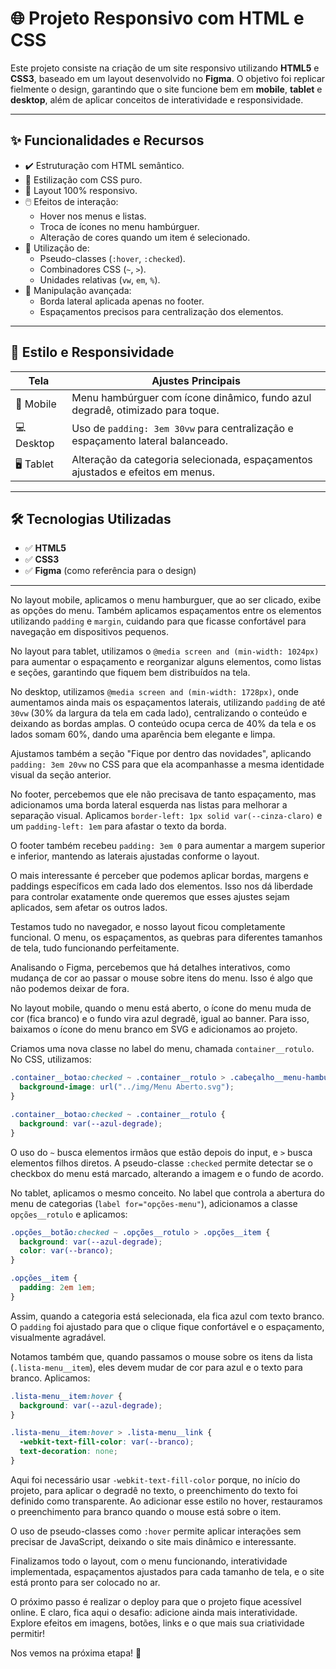 # 🌐 Projeto Responsivo com HTML e CSS

Este projeto consiste na criação de um site responsivo utilizando **HTML5** e **CSS3**, baseado em um layout desenvolvido no **Figma**. O objetivo foi replicar fielmente o design, garantindo que o site funcione bem em **mobile**, **tablet** e **desktop**, além de aplicar conceitos de interatividade e responsividade.

---

## ✨ Funcionalidades e Recursos

- ✔️ Estruturação com HTML semântico.
- 🎨 Estilização com CSS puro.
- 📱 Layout 100% responsivo.
- 🖱️ Efeitos de interação:
  - Hover nos menus e listas.
  - Troca de ícones no menu hambúrguer.
  - Alteração de cores quando um item é selecionado.
- 🔧 Utilização de:
  - Pseudo-classes (`:hover`, `:checked`).
  - Combinadores CSS (`~`, `>`).
  - Unidades relativas (`vw`, `em`, `%`).
- 🧠 Manipulação avançada:
  - Borda lateral aplicada apenas no footer.
  - Espaçamentos precisos para centralização dos elementos.

---

## 🎯 Estilo e Responsividade

| Tela     | Ajustes Principais                                                                 |
|-----------|-----------------------------------------------------------------------------------|
| 📱 Mobile | Menu hambúrguer com ícone dinâmico, fundo azul degradê, otimizado para toque.     |
| 💻 Desktop| Uso de `padding: 3em 30vw` para centralização e espaçamento lateral balanceado.    |
| 🖥️ Tablet | Alteração da categoria selecionada, espaçamentos ajustados e efeitos em menus.     |

---

## 🛠️ Tecnologias Utilizadas

- ✅ **HTML5**
- ✅ **CSS3**
- ✅ **Figma** (como referência para o design)

---

No layout mobile, aplicamos o menu hamburguer, que ao ser clicado, exibe as opções do menu. Também aplicamos espaçamentos entre os elementos utilizando `padding` e `margin`, cuidando para que ficasse confortável para navegação em dispositivos pequenos.

No layout para tablet, utilizamos o `@media screen and (min-width: 1024px)` para aumentar o espaçamento e reorganizar alguns elementos, como listas e seções, garantindo que fiquem bem distribuídos na tela.

No desktop, utilizamos `@media screen and (min-width: 1728px)`, onde aumentamos ainda mais os espaçamentos laterais, utilizando `padding` de até `30vw` (30% da largura da tela em cada lado), centralizando o conteúdo e deixando as bordas amplas. O conteúdo ocupa cerca de 40% da tela e os lados somam 60%, dando uma aparência bem elegante e limpa.

Ajustamos também a seção "Fique por dentro das novidades", aplicando `padding: 3em 20vw` no CSS para que ela acompanhasse a mesma identidade visual da seção anterior.

No footer, percebemos que ele não precisava de tanto espaçamento, mas adicionamos uma borda lateral esquerda nas listas para melhorar a separação visual. Aplicamos `border-left: 1px solid var(--cinza-claro)` e um `padding-left: 1em` para afastar o texto da borda.

O footer também recebeu `padding: 3em 0` para aumentar a margem superior e inferior, mantendo as laterais ajustadas conforme o layout.

O mais interessante é perceber que podemos aplicar bordas, margens e paddings específicos em cada lado dos elementos. Isso nos dá liberdade para controlar exatamente onde queremos que esses ajustes sejam aplicados, sem afetar os outros lados.

Testamos tudo no navegador, e nosso layout ficou completamente funcional. O menu, os espaçamentos, as quebras para diferentes tamanhos de tela, tudo funcionando perfeitamente.

Analisando o Figma, percebemos que há detalhes interativos, como mudança de cor ao passar o mouse sobre itens do menu. Isso é algo que não podemos deixar de fora.

No layout mobile, quando o menu está aberto, o ícone do menu muda de cor (fica branco) e o fundo vira azul degradê, igual ao banner. Para isso, baixamos o ícone do menu branco em SVG e adicionamos ao projeto.

Criamos uma nova classe no label do menu, chamada `container__rotulo`. No CSS, utilizamos:

```css
.container__botao:checked ~ .container__rotulo > .cabeçalho__menu-hamburguer {
  background-image: url("../img/Menu Aberto.svg");
}

.container__botao:checked ~ .container__rotulo {
  background: var(--azul-degrade);
}
```

O uso do `~` busca elementos irmãos que estão depois do input, e `>` busca elementos filhos diretos. A pseudo-classe `:checked` permite detectar se o checkbox do menu está marcado, alterando a imagem e o fundo de acordo.

No tablet, aplicamos o mesmo conceito. No label que controla a abertura do menu de categorias (`label for="opções-menu"`), adicionamos a classe `opções__rotulo` e aplicamos:

```css
.opções__botão:checked ~ .opções__rotulo > .opções__item {
  background: var(--azul-degrade);
  color: var(--branco);
}

.opções__item {
  padding: 2em 1em;
}
```

Assim, quando a categoria está selecionada, ela fica azul com texto branco. O `padding` foi ajustado para que o clique fique confortável e o espaçamento, visualmente agradável.

Notamos também que, quando passamos o mouse sobre os itens da lista (`.lista-menu__item`), eles devem mudar de cor para azul e o texto para branco. Aplicamos:

```css
.lista-menu__item:hover {
  background: var(--azul-degrade);
}

.lista-menu__item:hover > .lista-menu__link {
  -webkit-text-fill-color: var(--branco);
  text-decoration: none;
}
```

Aqui foi necessário usar `-webkit-text-fill-color` porque, no início do projeto, para aplicar o degradê no texto, o preenchimento do texto foi definido como transparente. Ao adicionar esse estilo no hover, restauramos o preenchimento para branco quando o mouse está sobre o item.

O uso de pseudo-classes como `:hover` permite aplicar interações sem precisar de JavaScript, deixando o site mais dinâmico e interessante.

Finalizamos todo o layout, com o menu funcionando, interatividade implementada, espaçamentos ajustados para cada tamanho de tela, e o site está pronto para ser colocado no ar.

O próximo passo é realizar o deploy para que o projeto fique acessível online. E claro, fica aqui o desafio: adicione ainda mais interatividade. Explore efeitos em imagens, botões, links e o que mais sua criatividade permitir!

Nos vemos na próxima etapa! 🚀
